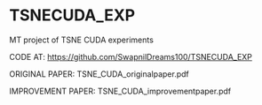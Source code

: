 # TSNECUDA_EXP
MT project of TSNE CUDA experiments

CODE AT:
https://github.com/SwapnilDreams100/TSNECUDA_EXP

ORIGINAL PAPER:
TSNE_CUDA_originalpaper.pdf

IMPROVEMENT PAPER:
TSNE_CUDA_improvementpaper.pdf
